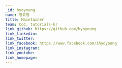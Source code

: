 ```yaml
---
_id: hyoyoung
name: 장효영
title: Maintainer
team: CoC, tutorials-kr
link_github: https://github.com/hyoyoung
link_linkedin:
link_twitter:
link_facebook: https://www.facebook.com/ihyoyoung
link_instagram:
link_youtube:
link_homepage:
---
```

